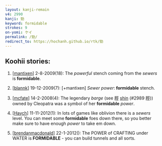```yaml
---
layout: kanji-remain
v4: 2990
kanji: 勁
keyword: formidable
strokes: 9
on-yomi: ケイ
permalink: /勁/
redirect_to: https://hochanh.github.io/rtk/勁
---
```


## Koohii stories: 

1) [<a href="http://kanji.koohii.com/profile/mantixen">mantixen</a>] 2-8-2009(18): The <em>powerful</em> stench coming from the <em>sewers</em> is<strong> formidable</strong>.

2) [<a href="http://kanji.koohii.com/profile/blannk">blannk</a>] 19-12-2009(7): [+mantixen] <em>Sewer power</em>:<strong> formidable</strong> stench.

3) [<a href="http://kanji.koohii.com/profile/mcfate">mcfate</a>] 14-2-2008(4): The legendary <em>barge</em> (see 脛 <a href="../v4/2989.html">shin</a> (#2989 脛)) owned by Cleopatra was a symbol of her <strong>formidable</strong> <em>power</em>.

4) [<a href="http://kanji.koohii.com/profile/Haych">Haych</a>] 11-11-2012(1): In lots of games like oblivion there is a <em>sewers</em> level. You can meet some<strong> formidable</strong> foes down there, so you better make sure to have enough <em>power</em> to take em down.

5) [<a href="http://kanji.koohii.com/profile/brendanmacdonald">brendanmacdonald</a>] 22-1-2012(): The POWER of CRAFTING under WATER is<strong> FORMIDABLE</strong> - you can build tunnels and all sorts.

